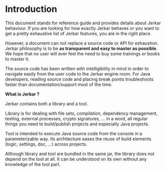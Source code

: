 # Introduction

This document stands for reference guide and provides details about Jerkar behaviour. If you are looking for 
how exactly Jerkar behaves or you want to get a pretty exhaustive list of Jerkar features, you are in the right place.

However, a document can not replace a source code or API for exhaustion. Jerkar philosophy is to be **as transparent and 
easy to master as possible**. We hope that no user will ever feel the need to buy some trainings or books to master it.

The source code has been written with intelligibility in mind in order to navigate easily from the user code 
to the Jerkar engine room. For Java developers, reading source code and placing break points troubleshoots faster 
than documentation/support most of the time.  

**What is Jerkar ?**

Jerkar contains both a library and a tool. 

Library is for dealing with file sets, compilation, dependency management, testing, 
external processes, crypto signatures, ... in a word, all regular things you need to build/publish projects and especially Java projects.

Tool is intended to execute Java source code from the console in a parameterizable way. Its architecture eases the 
reuse of build elements (logic, settings, doc, ...) across projects. 

Although library and tool are bundled in the same jar, the library does not depend on the tool at all. It can be understood 
on its own without any knowledge of the tool part.


